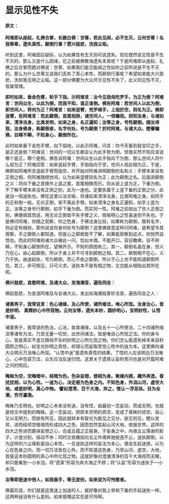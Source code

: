 # 显示见性不失

#### 原文：

**阿难即从座起，礼佛合掌，长跪白佛：世尊，若此见闻，必不生灭，云何世尊！名我等辈，遗失真性，颠倒行事？愿兴慈悲，洗我尘垢。**

听到这里，阿难因后疑前，认为如果性有生灭则可说遗失。现在既然说见性是不生不灭的，那么又是什么因缘，在之前被佛教诲遗失本真呢？于是阿难即从座起，礼佛之后合掌而跪对佛说：世尊，如果我们能见能闻之性如你之前所说是不生不灭的，那么为什么世尊又说我们丢失了真心本性，而颠倒行事呢？希望如来能大兴慈悲，洗却我无明之尘垢。这一部分佛要为大众开示见性不失了，此义同见性不灭，皆属常理。

**即时如来，垂金色臂，轮手下指，示阿难言：汝今见我母陀罗手，为正为倒？阿难言：世间众生，以此为倒，而我不知，谁正谁倒。佛告阿难：若世间人以此为倒，即世间人，将何为正？阿难言：如来竖臂，兜罗绵手，上指於空，则名为正。佛即竖臂，告阿难言：若此颠倒，首尾相换，诸世间人，一倍瞻视。则知汝身，与诸如来，清净法身，比类发明，如来之身，名正遍知；汝等之身，号性颠倒。随汝谛观，汝身佛身，称颠倒者，名字何处，号为颠倒？於时阿难，与诸大众，瞪瞢瞻佛，目睛不瞬，不知身心，颠倒所在。**

此时如来垂下金色手臂，向下指地，以此示阿难，问言：你今天看到我宝印之手，是正还是倒？阿难说：世间的一切众生都会认为此手势为倒，但我实然不知应该说哪个是正，哪个是倒。佛告诉阿难：世间众生以此手指向下为倒，那么世间人将什么视为正？阿难回答：如来竖起手臂，手指指向于空，世间人视此相为正。于是，佛即如阿难所言竖起手臂而指空，并开始对阿难讲明颠倒的名和义：手臂本来没有正倒之相，但阿难随顺世间，认为如来竖臂则名为正；此为颠倒之名。后面讲颠倒之义：将向下垂之首换作上竖之尾，首尾相换而已，则从说上竖为正，下垂为倒。不了解手臂本来没有正倒之别，此为一迷也。定要执着于上竖下垂的正倒之分，此是加一倍迷执也。佛在这里以法合喻，将诸如来清净法身，比类阿难之身。如同手的正和倒一般。无论正倒，皆不离此手臂。如来清净之身名正遍知，如手上竖为正。汝等之身号行颠倒，如手下垂为倒。而实同一性。阿难之前抛出了世人正倒之别，佛便顺其而说，用无论正倒皆不失手臂之义，晓喻明心之性虽迷但不失也。于是佛问阿难，你随之观察，你之色身，于佛法身比较，如果称为颠倒，既有名字，则必定有相状。那你说说你身何处号为颠倒？这里佛故意这样问阿难，是希望令其观察，手之颠倒人都知道，但是心之颠倒皆不了解，如果能观察到这点，则恍然自悟也。而此时阿难和诸大众被此一问，恰似木偶，不能开口，双目瞻佛，目不转睛，不知身心颠倒所在，望佛开示。不知的原因有三。其一，颠倒名虽在身，但义乃在心。由心起颠倒，所以于身上并不可寻到颠倒之相。其二，颠倒相不在心，义乃于执。由迷起执，号为颠倒，而心不依之颠倒，所以于心上也不能知道颠倒所在。其三，非可相见，只可义求。迷执本不是有相之物，又岂能从相指出其所在呢。

**佛兴慈悲，哀愍阿难，及诸大众，发海潮音，遍告同会：**

佛起慈悲，为哀泯阿难及与会诸大众，发出如海潮般善秒法音，遍告同会之人：

**诸善男子，我常说言：色心诸缘，及心所使，诸所缘法，唯心所现。汝身汝心，皆是妙明、 真精妙心中所现物。云何汝等，遗失本妙，圆妙明心，宝明妙性，认悟中迷。**

诸善男子，我常说的色法，心法，各类诸缘，以及五十一心所使法，二十四诸所缘法等诸有为法，乃至无量一切世，出世间诸法，皆是唯自心所现之法。你的身与心，皆是真实不虚又精纯不杂的妙明之心所化现之物。你们怎么能遗失掉本来自秒圆照之明心，如宝光妙明之真性，却错认而妄取常觉心性中的迷为本。这里佛向诸大众明示万法唯心所现。“认悟中迷”是遗失真性的结果。了悟的人应该明白万法唯心，心中包容万法，众生应当反迷归悟。这里关于遗真认妄的责问也是对开篇阿难之问的照应。

**晦昧为空，空晦暗中，结暗为色。色杂妄想，想相为身。聚缘内摇，趣外奔逸，昏扰扰相，以为心性。一迷为心，决定惑为色身之内。不知色身，外洎山河，虚空大地，咸是妙明，真心中物。 譬如澄清，百千大海，弃之，惟认一浮沤体。目为全潮，穷尽瀛渤。**

晦昧乃无明也。妙明之心本来没有迷，没有悟，由最初一念妄动，而成无明，也就是经文中提到的晦昧。这一念妄动，把原本灵明的真空，变成了昏昧的顽空，自心又以无明力，而欲有所见，因此就转本有智光为能见之见分，欲见则见，瞪以发劳，进而结顽空暗境而形成四大之色，因而忽然变起山河大地，依报世界。这样的四大之色进而裹挟妄想之心，合成五蕴之正报身。于妄身之中，内缘五尘落谢的影子，计度分别，摇动不休；同时又依趣投向五尘外境奔驰放逸不止，迷执颠倒，以为这样的六尘缘影是自心本性。一旦迷执这样的妄法为本心，便会生起迷惑，以为心在色身之内，而一切万法皆在心外。而不知道这色身，乃至山河，虚空，大地，皆是这本秒圆明的真心中所化现之物。这就好像对澄澈清净的百千大海视而无睹，却只能看到一小水泡。将“遗真”形容为弃大海之不顾；将“认妄”形容为迷执于一小水泡。

**汝等即是迷中倍人，如我垂手，等无差别，如来说为可怜愍者。**

佛最后说，你们就是这类迷上加迷的人，就好像对我上举和下垂的手起迷执一样。这两种迷没有什么差别。如来感慨这实在是可怜啊。













